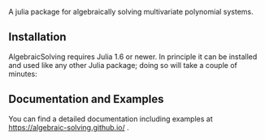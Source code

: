 A julia package for algebraically solving multivariate polynomial systems.

## Installation
AlgebraicSolving requires Julia 1.6 or newer. In principle it can be installed and used
like any other Julia package; doing so will take a couple of minutes:


## Documentation and Examples

You can find a detailed documentation including examples at
https://algebraic-solving.github.io/ .


